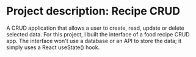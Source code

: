 # Project description: Recipe CRUD
A CRUD application that allows a user to create, read, update or delete selected data. For this project, I built the interface of a food recipe CRUD app. The interface won't use a database or an API to store the data; it simply uses a React useState() hook.
